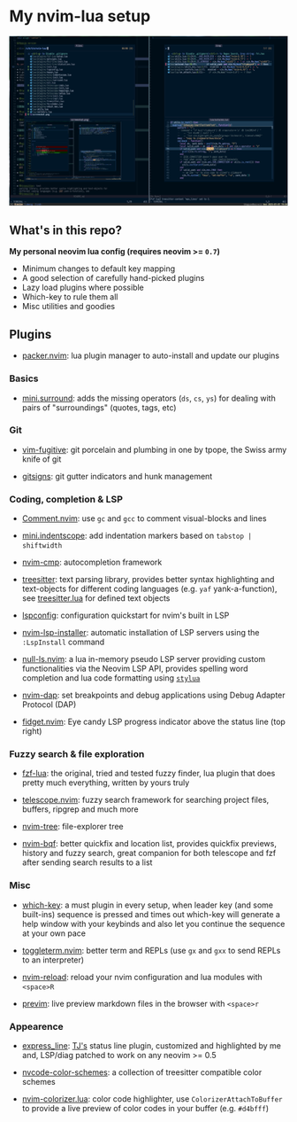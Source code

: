 # My nvim-lua setup

![screenshot](https://github.com/ibhagwan/nvim-lua/raw/main/screenshot.png)

## What's in this repo?

**My personal neovim lua config (requires neovim >= `0.7`)**

- Minimum changes to default key mapping
- A good selection of carefully hand-picked plugins
- Lazy load plugins where possible
- Which-key to rule them all
- Misc utilities and goodies

## Plugins

- [packer.nvim](https://github.com/wbthomason/packer.nvim): lua plugin
  manager to auto-install and update our plugins

### Basics

- [mini.surround](https://github.com/echasnovski/mini.nvim): adds the missing
  operators (`ds`, `cs`, `ys`) for dealing with pairs of "surroundings"
  (quotes, tags, etc)

### Git

- [vim-fugitive](https://github.com/tpope/vim-fugitive): git porcelain and
  plumbing in one by tpope, the Swiss army knife of git

- [gitsigns](https://github.com/lewis6991/gitsigns.nvim): git gutter indicators
  and hunk management

### Coding, completion & LSP

- [Comment.nvim](https://github.com/numToStr/Comment.nvim): use `gc` and
  `gcc` to comment visual-blocks and lines

- [mini.indentscope](https://github.com/echasnovski/mini.nvim):
  add indentation markers based on `tabstop | shiftwidth`

- [nvim-cmp](https://github.com/hrsh7th/nvim-cmp): autocompletion framework

- [treesitter](https://github.com/nvim-treesitter/nvim-treesitter): text
  parsing library, provides better syntax highlighting and text-objects for
  different coding languages (e.g. `yaf` yank-a-function), see
  [treesitter.lua](https://github.com/ibhagwan/nvim-lua/blob/main/lua/plugins/treesitter.lua)
  for defined text objects

- [lspconfig](https://github.com/neovim/nvim-lspconfig): configuration
  quickstart for nvim's built in LSP

- [nvim-lsp-installer](https://github.com/williamboman/nvim-lsp-installer):
  automatic installation of LSP servers using the `:LspInstall` command

- [null-ls.nvim](https://github.com/jose-elias-alvarez/null-ls.nvim): a lua
  in-memory pseudo LSP server providing custom functionalities via the Neovim
  LSP API, provides spelling word completion and lua code formatting using
  [`stylua`](https://github.com/JohnnyMorganz/StyLua)

- [nvim-dap](https://github.com/mfussenegger/nvim-dap):
  set breakpoints and debug applications using Debug Adapter Protocol (DAP)

- [fidget.nvim](https://github.com/j-hui/fidget.nvim): Eye candy LSP progress
  indicator above the status line (top right)

### Fuzzy search & file exploration

- [fzf-lua](https://github.com/ibhagwan/fzf-lua): the original, tried and
  tested fuzzy finder, lua plugin that does pretty much everything, written by
  yours truly

- [telescope.nvim](https://github.com/nvim-telescope/telescope.nvim): fuzzy
  search framework for searching project files, buffers, ripgrep and much more

- [nvim-tree](https://github.com/kyazdani42/nvim-tree.lua): file-explorer tree

- [nvim-bqf](https://github.com/kevinhwang91/nvim-bqf): better quickfix and
  location list, provides quickfix previews, history and fuzzy search, great
  companion for both telescope and fzf after sending search results to a list

### Misc

- [which-key](https://github.com/folke/which-key.nvim): a must plugin in every
  setup, when leader key (and some built-ins) sequence is pressed and times out
  which-key will generate a help window with your keybinds and also let you
  continue the sequence at your own pace

- [toggleterm.nvim](https://github.com/akinsho/toggleterm.nvim): better term and
  REPLs (use `gx` and `gxx` to send REPLs to an interpreter)

- [nvim-reload](https://github.com/ibhagwan/nvim-lua/tree/main/lua/plugins/nvim-reload):
  reload your nvim configuration and lua modules with `<space>R`

- [previm](https://github.com/previm/previm): live preview markdown files in
  the browser with `<space>r`

### Appearence

- [express\_line](https://github.com/tjdevries/express_line.nvim):
  [TJ's](https://github.com/tjdevries) status line plugin, customized and
  highlighted by me and, LSP/diag patched to work on any neovim >= 0.5

- [nvcode-color-schemes](https://github.com/christianchiarulli/nvcode-color-schemes.vim):
  a collection of treesitter compatible color schemes

- [nvim-colorizer.lua](https://github.com/nvchad/nvim-colorizer.lua): color
  code highlighter, use `ColorizerAttachToBuffer` to provide a live preview of
  color codes in your buffer (e.g. `#d4bfff`)
